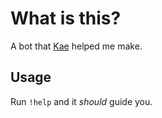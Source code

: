 # What is this?
A bot that [Kae](https://github.com/4Kaylum) helped me make. 
## Usage
Run `!help` and it *should* guide you.
